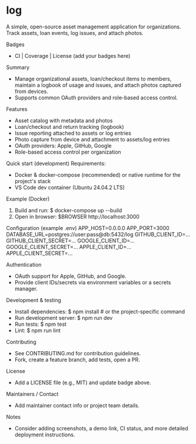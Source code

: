 # log

A simple, open-source asset management application for organizations. Track assets, loan events, log issues, and attach photos.

Badges
- CI | Coverage | License (add your badges here)

Summary
- Manage organizational assets, loan/checkout items to members, maintain a logbook of usage and issues, and attach photos captured from devices.
- Supports common OAuth providers and role-based access control.

Features
- Asset catalog with metadata and photos
- Loan/checkout and return tracking (logbook)
- Issue reporting attached to assets or log entries
- Photo capture from device and attachment to assets/log entries
- OAuth providers: Apple, GitHub, Google
- Role-based access control per organization

Quick start (development)
Requirements:
- Docker & docker-compose (recommended) or native runtime for the project's stack
- VS Code dev container (Ubuntu 24.04.2 LTS)

Example (Docker)
1. Build and run:
   $ docker-compose up --build
2. Open in browser:
   $BROWSER http://localhost:3000

Configuration (example .env)
APP_HOST=0.0.0.0
APP_PORT=3000
DATABASE_URL=postgres://user:pass@db:5432/log
GITHUB_CLIENT_ID=...
GITHUB_CLIENT_SECRET=...
GOOGLE_CLIENT_ID=...
GOOGLE_CLIENT_SECRET=...
APPLE_CLIENT_ID=...
APPLE_CLIENT_SECRET=...

Authentication
- OAuth support for Apple, GitHub, and Google.
- Provide client IDs/secrets via environment variables or a secrets manager.

Development & testing
- Install dependencies:
  $ npm install   # or the project-specific command
- Run development server:
  $ npm run dev
- Run tests:
  $ npm test
- Lint:
  $ npm run lint

Contributing
- See CONTRIBUTING.md for contribution guidelines.
- Fork, create a feature branch, add tests, open a PR.

License
- Add a LICENSE file (e.g., MIT) and update badge above.

Maintainers / Contact
- Add maintainer contact info or project team details.

Notes
- Consider adding screenshots, a demo link, CI status, and more detailed deployment instructions.